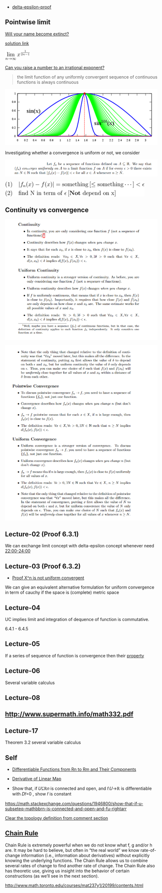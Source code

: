 - [delta-epsilon-proof](http://www.milefoot.com/math/calculus/limits/DeltaEpsilonProofs03.htm)

## Pointwise limit

[Will your name become extinct?](https://www.youtube.com/watch?v=z34XhE5oRwo)

[solution link](https://math.stackexchange.com/a/1680927/726308)

![](../images/pointwise-01.png)

[Can you raise a number to an irrational exponent?](https://math.stackexchange.com/q/55068/726308)

> the limit function of any uniformly convergent sequence of continuous functions is always continuous

![](../images/pointwise-02.png)

Investigating whether a convergence is uniform or not, we consider

![](../images/pointwise-04.PNG)

![](../images/pointwise-03.png)

## Continuity vs convergence

![](../images/pointwise-05.PNG)

![](../images/pointwise-06.PNG)

## Lecture-02 (Proof 6.3.1)

We can exchange limit concept with delta-epsilon concept whenever need [22:00-24:00](https://www.youtube.com/watch?v=qteQ6PdyHWY&list=PLdMfoghed2YIDsRZlN2CfJHuKl4-c5XEo&index=10&t=1518s)

## Lecture-03 (Proof 6.3.2)

- [Proof X^n is not uniform convergent](https://en.wikipedia.org/wiki/Uniform_convergence#Examples)

We can give an equivalent alternative formulation for uniform convergence in term of cauchy if the space is (complete) metric space

## Lecture-04

UC implies limit and integration of dequence of function is commutative.

6.4.1 - 6.4.5

## Lecture-05

If a series of sequence of function is convergence then their [property](https://www.youtube.com/watch?v=U1Z0KRuUnMw&list=PLdMfoghed2YIDsRZlN2CfJHuKl4-c5XEo&index=8&t=1654s)

## Lecture-06

Several variable calculus

## Lecture-08

## http://www.supermath.info/math332.pdf

## Lecture-17

Theorem 3.2 several variable calculus

## Self

- [Differentiable Functions from Rn to Rm and Their Components ](http://mathonline.wikidot.com/differentiable-functions-from-rn-to-rm-and-their-components)

- [Derivative of Linear Map](https://math.stackexchange.com/questions/392237/derivative-of-linear-map)

- Show that, if 𝑈⊆ℝ𝑛 is connected and open, and 𝑓:𝑈→ℝ is differentiable with 𝐷𝑓=0 , show 𝑓 is constant

https://math.stackexchange.com/questions/1946800/show-that-if-u-subseteq-mathbbrn-is-connected-and-open-and-fu-rightarr

[Clear the topology definition from comment section](https://math.stackexchange.com/questions/4127386/exercise-2-from-terry-tao-blogsite-on-compactness)

## [Chain Rule](https://sites.und.edu/timothy.prescott/apex/web/apex.Ch13.S5.html)

Chain Rule is extremely powerful when we do not know what f, g and/or h are. It may be hard to believe, but often in “the real world” we know rate-of-change information (i.e., information about derivatives) without explicitly knowing the underlying functions. The Chain Rule allows us to combine several rates of change to find another rate of change. The Chain Rule also has theoretic use, giving us insight into the behavior of certain constructions (as we’ll see in the next section).

http://www.math.toronto.edu/courses/mat237y1/20199/contents.html

